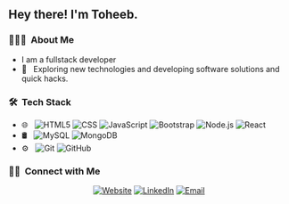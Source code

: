 <h2> Hey there! I'm Toheeb.</h2>

<h3> 👨🏻‍💻 &nbsp;About Me </h3>

- I am a fullstack developer
- 🤔 &nbsp; Exploring new technologies and developing software solutions and quick hacks.

<h3> 🛠 &nbsp;Tech Stack</h3>

- 🌐 &nbsp;
  ![HTML5](https://img.shields.io/badge/-HTML5-333333?style=flat&logo=HTML5)
  ![CSS](https://img.shields.io/badge/-CSS-333333?style=flat&logo=CSS3&logoColor=1572B6)
  ![JavaScript](https://img.shields.io/badge/-JavaScript-333333?style=flat&logo=javascript)
  ![Bootstrap](https://img.shields.io/badge/-Bootstrap-333333?style=flat&logo=bootstrap&logoColor=563D7C)
  ![Node.js](https://img.shields.io/badge/-Node.js-333333?style=flat&logo=node.js)
  ![React](https://img.shields.io/badge/-React-333333?style=flat&logo=react)
- 🛢 &nbsp;
  ![MySQL](https://img.shields.io/badge/-MySQL-333333?style=flat&logo=mysql)
  ![MongoDB](https://img.shields.io/badge/-MongoDB-333333?style=flat&logo=mongodb)
- ⚙️ &nbsp;
  ![Git](https://img.shields.io/badge/-Git-333333?style=flat&logo=git)
  ![GitHub](https://img.shields.io/badge/-GitHub-333333?style=flat&logo=github)
  
<h3> 🤝🏻 &nbsp;Connect with Me </h3>

<p align="center">
<a href="https://toheebyekeen.netlify.app"><img alt="Website" src="https://img.shields.io/badge/Website-https://toheebyekeen.netlify.app-blue?style=flat-square&logo=google-chrome"></a>
<a href="https://www.linkedin.com/in/toheeb-yekeen-10aa0a127/"><img alt="LinkedIn" src="https://img.shields.io/badge/LinkedIn-toheeb%20-%20yekeen-blue?style=flat-square&logo=linkedin"></a>
<a href="mailto:toheebyeeken@gmail.com"><img alt="Email" src="https://img.shields.io/badge/Email-toheebyekeen@gmail.com-blue?style=flat-square&logo=gmail"></a>
</p>
